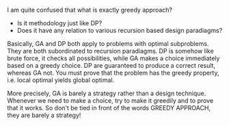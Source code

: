I am quite confused that what is exactly greedy approach? 

+ Is it methodology just like DP? 
+ Does it have any relation to various recursion based design paradiagms?

Basically, GA and DP both apply to problems with optimal subproblems. They are both subordinated to recursion paradiagms. DP is somehow like brute force, it checks all possibilities, while GA makes a choice immediately based on a greedy choice. DP are guaranteed to produce a correct result, whereas GA not. You must prove that the problem has the greedy property, i.e. local optimal yields global optimal.

More precisely, GA is barely a strategy rather than a design technique. Whenever we need to make a choice, try to make it greedily and to prove that it works. So don't be tied in front of the words GREEDY APPROACH, they are barely a strategy!